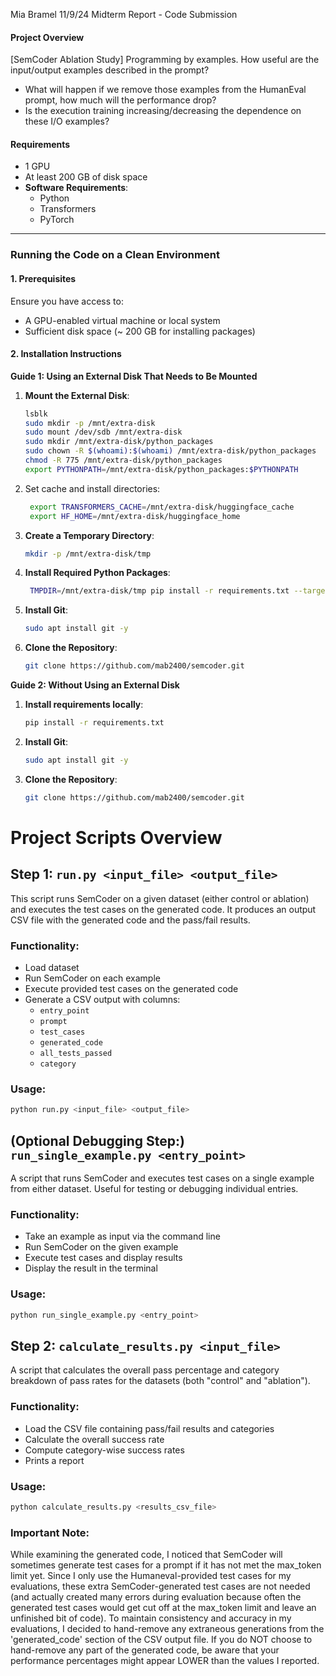 Mia Bramel
11/9/24
Midterm Report - Code Submission

#### Project Overview
[SemCoder Ablation Study] Programming by examples. How useful are the input/output examples
described in the prompt?
- What will happen if we remove those examples from the HumanEval prompt, how much will the
performance drop?
- Is the execution training increasing/decreasing the dependence on these I/O examples?

#### Requirements
- 1 GPU
- At least 200 GB of disk space
- **Software Requirements**:
  - Python
  - Transformers
  - PyTorch

---

### Running the Code on a Clean Environment

#### 1. Prerequisites
Ensure you have access to:
- A GPU-enabled virtual machine or local system
- Sufficient disk space (~ 200 GB for installing packages)

#### 2. Installation Instructions

**Guide 1: Using an External Disk That Needs to Be Mounted**

1. **Mount the External Disk**:
   ```bash
   lsblk
   sudo mkdir -p /mnt/extra-disk
   sudo mount /dev/sdb /mnt/extra-disk
   sudo mkdir /mnt/extra-disk/python_packages
   sudo chown -R $(whoami):$(whoami) /mnt/extra-disk/python_packages
   chmod -R 775 /mnt/extra-disk/python_packages
   export PYTHONPATH=/mnt/extra-disk/python_packages:$PYTHONPATH
   ```

2. Set cache and install directories:
   ```bash
    export TRANSFORMERS_CACHE=/mnt/extra-disk/huggingface_cache
    export HF_HOME=/mnt/extra-disk/huggingface_home
    ```

3. **Create a Temporary Directory**:
   ```bash
   mkdir -p /mnt/extra-disk/tmp
   ```

4. **Install Required Python Packages**:
   ```bash
    TMPDIR=/mnt/extra-disk/tmp pip install -r requirements.txt --target=/mnt/extra-disk/python_packages --no-cache-dir
   ```

5. **Install Git**:
   ```bash
   sudo apt install git -y
   ```

6. **Clone the Repository**:
   ```bash
   git clone https://github.com/mab2400/semcoder.git
   ```

**Guide 2: Without Using an External Disk**

1. **Install requirements locally**:
    ```bash
    pip install -r requirements.txt
    ```

2. **Install Git**:
   ```bash
   sudo apt install git -y
   ```

3. **Clone the Repository**:
   ```bash
   git clone https://github.com/mab2400/semcoder.git
   ```

# Project Scripts Overview

## Step 1: `run.py <input_file> <output_file>`
This script runs SemCoder on a given dataset (either control or ablation) and executes the test cases on the generated code. It produces an output CSV file with the generated code and the pass/fail results.

### Functionality:
- Load dataset
- Run SemCoder on each example
- Execute provided test cases on the generated code
- Generate a CSV output with columns:
  - `entry_point`
  - `prompt`
  - `test_cases`
  - `generated_code`
  - `all_tests_passed`
  - `category`

### Usage:
```bash
python run.py <input_file> <output_file>
```

## (Optional Debugging Step:) `run_single_example.py <entry_point>`
A script that runs SemCoder and executes test cases on a single example from either dataset. Useful for testing or debugging individual entries.

### Functionality:
- Take an example as input via the command line
- Run SemCoder on the given example
- Execute test cases and display results
- Display the result in the terminal

### Usage:
```bash
python run_single_example.py <entry_point>
```

## Step 2: `calculate_results.py <input_file>`
A script that calculates the overall pass percentage and category breakdown of pass rates for the datasets (both "control" and "ablation").

### Functionality:
- Load the CSV file containing pass/fail results and categories
- Calculate the overall success rate
- Compute category-wise success rates
- Prints a report

### Usage:
```bash
python calculate_results.py <results_csv_file>
```

### Important Note: 
While examining the generated code, I noticed that SemCoder will sometimes generate test cases
for a prompt if it has not met the max_token limit yet. Since I only use the Humaneval-provided
test cases for my evaluations, these extra SemCoder-generated test cases are not needed (and 
actually created many errors during evaluation because often the generated test cases would 
get cut off at the max_token limit and leave an unfinished bit of code). To maintain consistency
and accuracy in my evaluations, I decided to hand-remove any extraneous generations from the 
'generated_code' section of the CSV output file. If you do NOT choose to hand-remove any part 
of the generated code, be aware that your performance percentages might appear LOWER than the 
values I reported.
